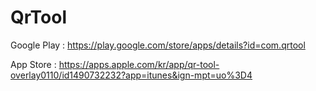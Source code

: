 # QrTool
Google Play : https://play.google.com/store/apps/details?id=com.qrtool

App Store : https://apps.apple.com/kr/app/qr-tool-overlay0110/id1490732232?app=itunes&ign-mpt=uo%3D4
